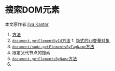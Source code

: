 # 搜索DOM元素
本文原作者:[ilya Kantor](http://javascript.info/users/ilya-kantor)

1. [方法]()
  1. [`document.getElementById`方法]()
    1. [隐式的`id`变量对象]()
  2. [`document/node.getElementsByTagName`方法]()
  3. 限定父代节点的搜索
  4. [`document.getElementsByName`方法]()
  5. 

